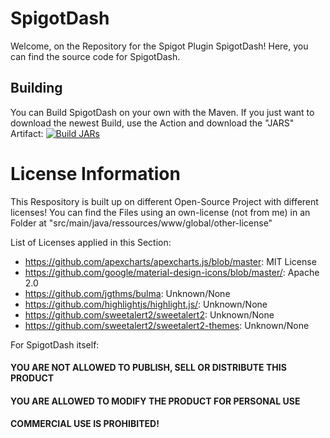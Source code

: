 # SpigotDash

Welcome, on the Repository for the Spigot Plugin SpigotDash!
Here, you can find the source code for SpigotDash.

## Building
You can Build SpigotDash on your own with the Maven.
If you just want to download the newest Build, use the Action and download the "JARS" Artifact: 
[![Build JARs](https://github.com/ToBiDi0410/SpigotDash/actions/workflows/maven-publish.yml/badge.svg?branch=master)](https://github.com/ToBiDi0410/SpigotDash/actions/workflows/maven-publish.yml)

# License Information

This Respository is built up on different Open-Source Project with different licenses! You can find the Files using an own-license (not from me) in an Folder at "src/main/java/ressources/www/global/other-license"

List of Licenses applied in this Section:
- https://github.com/apexcharts/apexcharts.js/blob/master: MIT License
- https://github.com/google/material-design-icons/blob/master/: Apache 2.0
- https://github.com/jgthms/bulma: Unknown/None
- https://github.com/highlightjs/highlight.js/: Unknown/None
- https://github.com/sweetalert2/sweetalert2: Unknown/None
- https://github.com/sweetalert2/sweetalert2-themes: Unknown/None

For SpigotDash itself:
#### YOU ARE NOT ALLOWED TO PUBLISH, SELL OR DISTRIBUTE THIS PRODUCT
#### YOU ARE ALLOWED TO MODIFY THE PRODUCT FOR PERSONAL USE
#### COMMERCIAL USE IS PROHIBITED!
